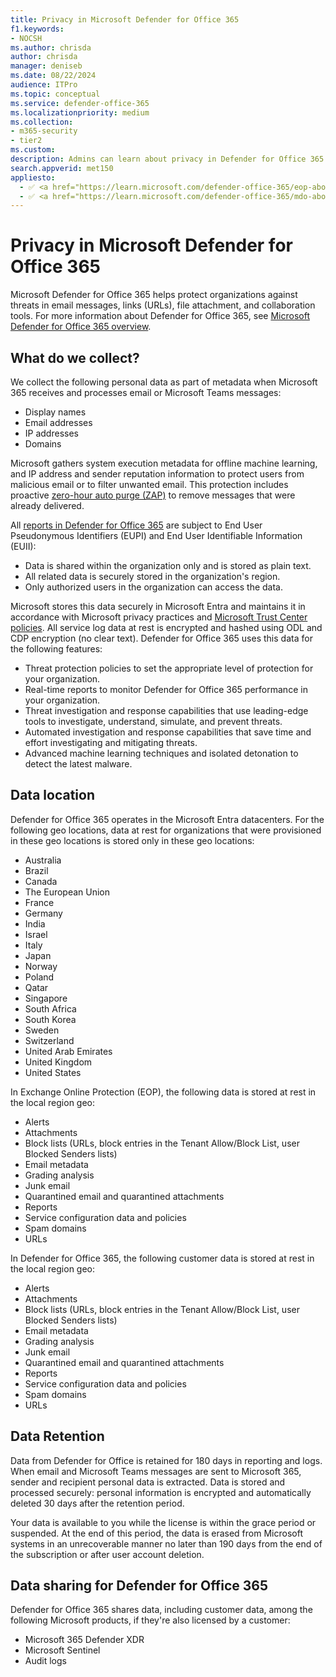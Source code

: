 ```yaml
---
title: Privacy in Microsoft Defender for Office 365
f1.keywords:
- NOCSH
ms.author: chrisda
author: chrisda
manager: deniseb
ms.date: 08/22/2024
audience: ITPro
ms.topic: conceptual
ms.service: defender-office-365
ms.localizationpriority: medium
ms.collection:
- m365-security
- tier2
ms.custom:
description: Admins can learn about privacy in Defender for Office 365.
search.appverid: met150
appliesto:
  - ✅ <a href="https://learn.microsoft.com/defender-office-365/eop-about" target="_blank">Exchange Online Protection</a>
  - ✅ <a href="https://learn.microsoft.com/defender-office-365/mdo-about#defender-for-office-365-plan-1-vs-plan-2-cheat-sheet" target="_blank">Microsoft Defender for Office 365 Plan 1 and Plan 2</a>
---
```


# Privacy in Microsoft Defender for Office 365

Microsoft Defender for Office 365 helps protect organizations against threats in email messages, links (URLs), file attachment, and collaboration tools. For more information about Defender for Office 365, see [Microsoft Defender for Office 365 overview](mdo-about.md).

## What do we collect?

We collect the following personal data as part of metadata when Microsoft 365 receives and processes email or Microsoft Teams messages:

- Display names
- Email addresses
- IP addresses
- Domains

Microsoft gathers system execution metadata for offline machine learning, and IP address and sender reputation information to protect users from malicious email or to filter unwanted email. This protection includes proactive [zero-hour auto purge (ZAP)](zero-hour-auto-purge.md) to remove messages that were already delivered.

All [reports in Defender for Office 365](reports-defender-for-office-365.md) are subject to End User Pseudonymous Identifiers (EUPI) and End User Identifiable Information (EUII):

- Data is shared within the organization only and is stored as plain text.
- All related data is securely stored in the organization's region.
- Only authorized users in the organization can access the data.

Microsoft stores this data securely in Microsoft Entra and maintains it in accordance with Microsoft privacy practices and [Microsoft Trust Center policies](https://go.microsoft.com/fwlink/p/?linkid=827578). All service log data at rest is encrypted and hashed using ODL and CDP encryption (no clear text). Defender for Office 365 uses this data for the following features:

- Threat protection policies to set the appropriate level of protection for your organization.
- Real-time reports to monitor Defender for Office 365 performance in your organization.
- Threat investigation and response capabilities that use leading-edge tools to investigate, understand, simulate, and prevent threats.
- Automated investigation and response capabilities that save time and effort investigating and mitigating threats.
- Advanced machine learning techniques and isolated detonation to detect the latest malware.

## Data location

Defender for Office 365 operates in the Microsoft Entra datacenters. For the following geo locations, data at rest for organizations that were provisioned in these geo locations is stored only in these geo locations:

- Australia
- Brazil
- Canada
- The European Union
- France
- Germany
- India
- Israel
- Italy
- Japan
- Norway
- Poland
- Qatar
- Singapore
- South Africa
- South Korea
- Sweden
- Switzerland
- United Arab Emirates
- United Kingdom
- United States

In Exchange Online Protection (EOP), the following data is stored at rest in the local region geo:

- Alerts
- Attachments
- Block lists (URLs, block entries in the Tenant Allow/Block List, user Blocked Senders lists)
- Email metadata
- Grading analysis
- Junk email
- Quarantined email and quarantined attachments
- Reports
- Service configuration data and policies
- Spam domains
- URLs

In Defender for Office 365, the following customer data is stored at rest in the local region geo:

- Alerts
- Attachments
- Block lists (URLs, block entries in the Tenant Allow/Block List, user Blocked Senders lists)
- Email metadata
- Grading analysis
- Junk email
- Quarantined email and quarantined attachments
- Reports
- Service configuration data and policies
- Spam domains
- URLs

## Data Retention

Data from Defender for Office is retained for 180 days in reporting and logs. When email and Microsoft Teams messages are sent to Microsoft 365, sender and recipient personal data is extracted. Data is stored and processed securely: personal information is encrypted and automatically deleted 30 days after the retention period.

Your data is available to you while the license is within the grace period or suspended. At the end of this period, the data is erased from Microsoft systems in an unrecoverable manner no later than 190 days from the end of the subscription or after user account deletion.

## Data sharing for Defender for Office 365

Defender for Office 365 shares data, including customer data, among the following Microsoft products, if they're also licensed by a customer:

- Microsoft 365 Defender XDR
- Microsoft Sentinel
- Audit logs
